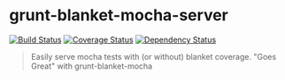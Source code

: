 # grunt-blanket-mocha-server
[![Build Status](https://secure.travis-ci.org/stu-salsbury/grunt-blanket-mocha-server.png?branch=master)](http://travis-ci.org/stu-salsbury/grunt-blanket-mocha-server)
[![Coverage Status](https://coveralls.io/repos/stu-salsbury/grunt-blanket-mocha-server/badge.png)](https://coveralls.io/r/stu-salsbury/grunt-blanket-mocha-server)
[![Dependency Status](https://gemnasium.com/stu-salsbury/grunt-blanket-mocha-server.png)](https://gemnasium.com/stu-salsbury/grunt-blanket-mocha-server)

> Easily serve mocha tests with (or without) blanket coverage. "Goes Great" with grunt-blanket-mocha
